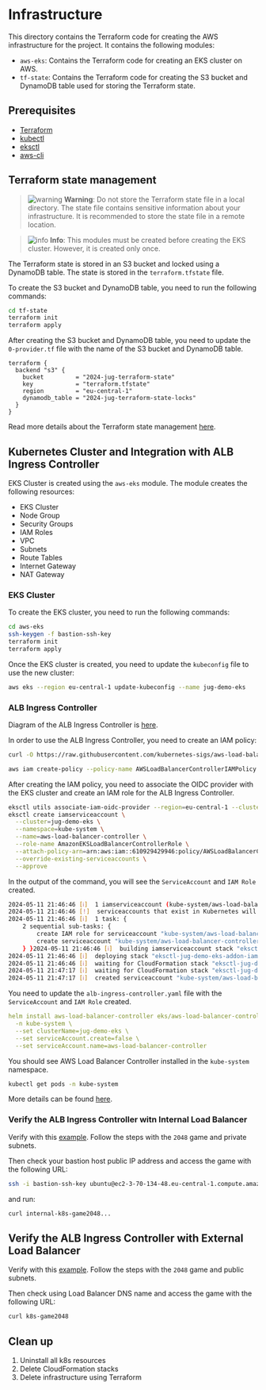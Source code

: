 # Infrastructure
This directory contains the Terraform code for creating the AWS infrastructure for the project. It contains the following modules:

- `aws-eks`: Contains the Terraform code for creating an EKS cluster on AWS.
- `tf-state`: Contains the Terraform code for creating the S3 bucket and DynamoDB table used for storing the Terraform state.

## Prerequisites

- [Terraform](https://learn.hashicorp.com/tutorials/terraform/install-cli)
- [kubectl](https://kubernetes.io/docs/tasks/tools/install-kubectl/)
- [eksctl](https://eksctl.io/introduction/#installation)
- [aws-cli](https://docs.aws.amazon.com/cli/latest/userguide/install-cliv2.html)

## Terraform state management

> ![warning](https://img.shields.io/badge/-warning-red)  **Warning**: Do not store the Terraform state file in a local directory. The state file contains sensitive information about your infrastructure. It is recommended to store the state file in a remote location.

> ![info](https://img.shields.io/badge/-info-blue) **Info**: This modules must be created before creating the EKS cluster. However, it is created only once.

The Terraform state is stored in an S3 bucket and locked using a DynamoDB table. The state is stored in the `terraform.tfstate` file.

To create the S3 bucket and DynamoDB table, you need to run the following commands:

```bash
cd tf-state
terraform init
terraform apply
```

After creating the S3 bucket and DynamoDB table, you need to update the `0-provider.tf` file with the name of the S3 bucket and DynamoDB table.

```hcl
terraform {
  backend "s3" {
    bucket         = "2024-jug-terraform-state"
    key            = "terraform.tfstate"
    region         = "eu-central-1"
    dynamodb_table = "2024-jug-terraform-state-locks"
  }
}
```

Read more details about the Terraform state management [here](https://blog.gruntwork.io/how-to-manage-terraform-state-28f5697e68fa).

## Kubernetes Cluster and Integration with ALB Ingress Controller

EKS Cluster is created using the `aws-eks` module. The module creates the following resources:

- EKS Cluster
- Node Group
- Security Groups
- IAM Roles
- VPC
- Subnets
- Route Tables
- Internet Gateway
- NAT Gateway

### EKS Cluster

To create the EKS cluster, you need to run the following commands:

```bash
cd aws-eks
ssh-keygen -f bastion-ssh-key
terraform init
terraform apply
```

Once the EKS cluster is created, you need to update the `kubeconfig` file to use the new cluster:

```bash
aws eks --region eu-central-1 update-kubeconfig --name jug-demo-eks
```

### ALB Ingress Controller

Diagram of the ALB Ingress Controller is [here](https://aws.amazon.com/blogs/opensource/kubernetes-ingress-aws-alb-ingress-controller/).

In order to use the ALB Ingress Controller, you need to create an IAM policy:
```bash
curl -O https://raw.githubusercontent.com/kubernetes-sigs/aws-load-balancer-controller/v2.7.2/docs/install/iam_policy.json

aws iam create-policy --policy-name AWSLoadBalancerControllerIAMPolicy --policy-document file://iam_policy.json
```

After creating the IAM policy, you need to associate the OIDC provider with the EKS cluster and create an IAM role for the ALB Ingress Controller.
```bash
eksctl utils associate-iam-oidc-provider --region=eu-central-1 --cluster=jug-demo-eks --approve
eksctl create iamserviceaccount \
  --cluster=jug-demo-eks \
  --namespace=kube-system \
  --name=aws-load-balancer-controller \
  --role-name AmazonEKSLoadBalancerControllerRole \
  --attach-policy-arn=arn:aws:iam::610929429946:policy/AWSLoadBalancerControllerIAMPolicy \
  --override-existing-serviceaccounts \
  --approve
```

In the output of the command, you will see the `ServiceAccount` and `IAM Role` created. 

```bash
2024-05-11 21:46:46 [ℹ]  1 iamserviceaccount (kube-system/aws-load-balancer-controller) was included (based on the include/exclude rules)
2024-05-11 21:46:46 [!]  serviceaccounts that exist in Kubernetes will be excluded, use --override-existing-serviceaccounts to override
2024-05-11 21:46:46 [ℹ]  1 task: { 
    2 sequential sub-tasks: { 
        create IAM role for serviceaccount "kube-system/aws-load-balancer-controller",
        create serviceaccount "kube-system/aws-load-balancer-controller",
    } }2024-05-11 21:46:46 [ℹ]  building iamserviceaccount stack "eksctl-jug-demo-eks-addon-iamserviceaccount-kube-system-aws-load-balancer-controller"
2024-05-11 21:46:46 [ℹ]  deploying stack "eksctl-jug-demo-eks-addon-iamserviceaccount-kube-system-aws-load-balancer-controller"
2024-05-11 21:46:46 [ℹ]  waiting for CloudFormation stack "eksctl-jug-demo-eks-addon-iamserviceaccount-kube-system-aws-load-balancer-controller"
2024-05-11 21:47:17 [ℹ]  waiting for CloudFormation stack "eksctl-jug-demo-eks-addon-iamserviceaccount-kube-system-aws-load-balancer-controller"
2024-05-11 21:47:17 [ℹ]  created serviceaccount "kube-system/aws-load-balancer-controller"
```

You need to update the `alb-ingress-controller.yaml` file with the `ServiceAccount` and `IAM Role` created.

```yaml
helm install aws-load-balancer-controller eks/aws-load-balancer-controller \
  -n kube-system \
  --set clusterName=jug-demo-eks \
  --set serviceAccount.create=false \
  --set serviceAccount.name=aws-load-balancer-controller
```

You should see AWS Load Balancer Controller installed in the `kube-system` namespace.

```bash
kubectl get pods -n kube-system
```

More details can be found [here](https://docs.aws.amazon.com/eks/latest/userguide/lbc-helm.html).


### Verify the ALB Ingress Controller witn Internal Load Balancer

Verify with this [example](https://docs.aws.amazon.com/eks/latest/userguide/alb-ingress.html#application-load-balancer-sample-application). Follow the steps with the `2048` game and private subnets.

Then check your bastion host public IP address and access the game with the following URL:
```bash
ssh -i bastion-ssh-key ubuntu@ec2-3-70-134-48.eu-central-1.compute.amazonaws.com
```
and run:
```bash
curl internal-k8s-game2048...
```

## Verify the ALB Ingress Controller with External Load Balancer

Verify with this [example](https://docs.aws.amazon.com/eks/latest/userguide/alb-ingress.html#application-load-balancer-sample-application). Follow the steps with the `2048` game and public subnets.

Then check using Load Balancer DNS name and access the game with the following URL:
```bash
curl k8s-game2048
```

## Clean up

1. Uninstall all k8s resources
2. Delete CloudFormation stacks
3. Delete infrastructure using Terraform

